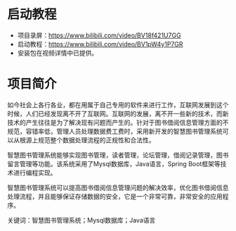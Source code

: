 # 启动教程

- 项目录屏：https://www.bilibili.com/video/BV18f421U7GG
- 启动教程：https://www.bilibili.com/video/BV1pW4y1P7GR
- 安装包在视频详情中已提供。

# 项目简介
如今社会上各行各业，都在用属于自己专用的软件来进行工作，互联网发展到这个时候，人们已经发现离不开了互联网。互联网的发展，离不开一些新的技术，而新技术的产生往往是为了解决现有问题而产生的。针对于图书借阅信息管理方面的不规范，容错率低，管理人员处理数据费工费时，采用新开发的智慧图书管理系统可以从根源上规范整个数据处理流程的正规性和合法性。

智慧图书管理系统能够实现图书管理，读者管理，论坛管理，借阅记录管理，图书留言管理等功能。该系统采用了Mysql数据库，Java语言，Spring Boot框架等技术进行编程实现。

智慧图书管理系统可以提高图书借阅信息管理问题的解决效率，优化图书借阅信息处理流程，并且能够保证存储数据的安全，它是一个非常可靠，非常安全的应用程序。

关键词：智慧图书管理系统；Mysql数据库；Java语言
